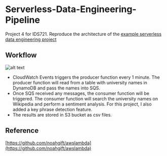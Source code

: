 # Serverless-Data-Engineering-Pipeline
Project 4 for IDS721. Reproduce the architecture of the [example serverless data engineering project](https://github.com/noahgift/awslambda)

## Workflow
![alt text](https://camo.githubusercontent.com/bb29cd924f9eb66730bbf7b0ed069a6ae03d2f1a/68747470733a2f2f757365722d696d616765732e67697468756275736572636f6e74656e742e636f6d2f35383739322f35353335343438332d62616537616638302d353437612d313165392d393930392d6135363231323531303635622e706e67)

- CloudWatch Events triggers the producer function every 1 minute. The producer function will read from a table with university names in DynamoDB and pass the names into SQS.
- Once SQS received any messages, the consumer function will be triggered. The consumer function will search the university names on Wikipedia and perform a sentiment analysis. For this project, I also added a key phrase detection feature.
- The results are stored in S3 bucket as csv files.

## Reference
[https://github.com/noahgift/awslambda](https://github.com/noahgift/awslambda)
